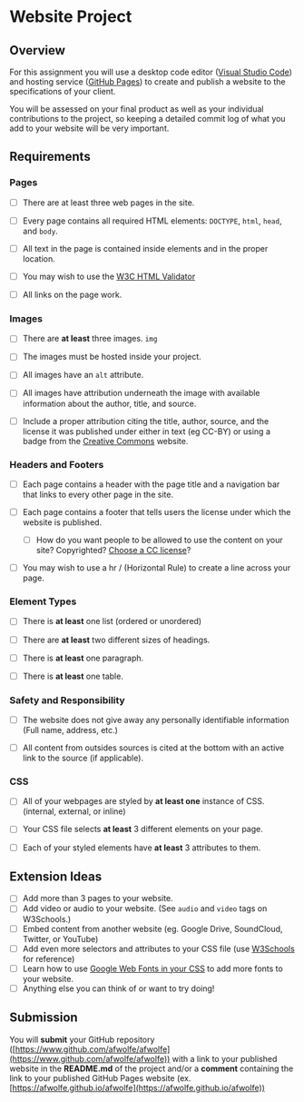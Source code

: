 # Website Project
## Overview

For this assignment you will use a desktop code editor ([Visual Studio Code](https://code.visualstudio.com/)) and hosting service ([GitHub Pages](https://pages.github.com/)) to create and publish a website to the specifications of your client.

You will be assessed on your final product as well as your individual contributions to the project, so keeping a detailed commit log of what you add to your website will be very important.


## Requirements

### Pages

* [ ] There are at least three web pages in the site.
* [ ] Every page contains all required HTML elements: `DOCTYPE`, `html`, `head`, and `body`.
* [ ] All text in the page is contained inside elements and in the proper location.
* [ ] You may wish to use the [W3C HTML Validator](https://validator.w3.org/)
* [ ] All links on the page work.


### Images

* [ ] There are **at least** three images. `img`
* [ ] The images must be hosted inside your project.
* [ ] All images have an `alt` attribute.
* [ ] All images have attribution underneath the image with available information about the author, title, and source.
* [ ] Include a proper attribution citing the title, author, source, and the license it was published under either in text (eg CC-BY) or using a badge from the [Creative Commons](https://creativecommons.org/) website.


### Headers and Footers

* [ ] Each page contains a header with the page title and a navigation bar that links to every other page in the site.
* [ ] Each page contains a footer that tells users the license under which the website is published. 
    * [ ] How do you want people to be allowed to use the content on your site? Copyrighted? [Choose a CC license](https://creativecommons.org/choose/)?
* [ ] You may wish to use a hr /  (Horizontal Rule) to create a line across your page.


### Element Types

* [ ] There is **at least** one list (ordered or unordered)
* [ ] There are **at least** two different sizes of headings.
* [ ] There is **at least** one paragraph.
* [ ] There is **at least** one table.


### Safety and Responsibility

* [ ] The website does not give away any personally identifiable information (Full name, address, etc.)
* [ ] All content from outsides sources is cited at the bottom with an active link to the source (if applicable).


### CSS

* [ ] All of your webpages are styled by **at least one** instance of CSS. (internal, external, or inline)
* [ ] Your CSS file selects **at least** 3 different elements on your page.
* [ ] Each of your styled elements have **at least** 3 attributes to them.

 


## Extension Ideas

* [ ] Add more than 3 pages to your website.
* [ ] Add video or audio to your website. (See `audio` and `video` tags on W3Schools.)
* [ ] Embed content from another website (eg. Google Drive, SoundCloud, Twitter, or YouTube)
* [ ] Add even more selectors and attributes to your CSS file (use [W3Schools](https://www.w3schools.com/) for reference)
* [ ] Learn how to use [Google Web Fonts in your CSS](https://designshack.net/articles/css/a-beginners-guide-to-using-google-web-fonts/) to add more fonts to your website.
* [ ] Anything else you can think of or want to try doing!

## Submission

You will **submit** your GitHub repository ([https://www.github.com/afwolfe/afwolfe](https://www.github.com/afwolfe/afwolfe)) with a link to your published website in the **README.md** of the project and/or a **comment** containing the link to your published GitHub Pages website (ex. [https://afwolfe.github.io/afwolfe](https://afwolfe.github.io/afwolfe))
